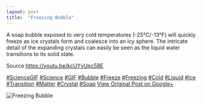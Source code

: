 ```yaml
---
layout: post
title:  "Freezing Bubble"
---
```


A soap bubble exposed to very cold temperatures (-25°C/-13°F) will quickly freeze as ice crystals form and coalesce into an icy sphere. The intricate detail of the expanding crystals can easily be seen as the liquid water transitions to its solid state.  
  
Source <https://youtu.be/kcUYvUpc58E>  
  
[#ScienceGIF](https://plus.google.com/s/%23ScienceGIF/posts) [#Science](https://plus.google.com/s/%23Science/posts) [#GIF](https://plus.google.com/s/%23GIF/posts) [#Bubble](https://plus.google.com/s/%23Bubble/posts) [#Freeze](https://plus.google.com/s/%23Freeze/posts) [#Freezing](https://plus.google.com/s/%23Freezing/posts) [#Cold](https://plus.google.com/s/%23Cold/posts) [#Liquid](https://plus.google.com/s/%23Liquid/posts) [#Ice](https://plus.google.com/s/%23Ice/posts) [#Transition](https://plus.google.com/s/%23Transition/posts) [#Matter](https://plus.google.com/s/%23Matter/posts) [#Crystal](https://plus.google.com/s/%23Crystal/posts) [#Soap](https://plus.google.com/s/%23Soap/posts)
[View Original Post on Google+](https://plus.google.com/+ColinSullender/posts/WWQirciqVBY)

![Freezing Bubble](/assets/img/2017-09-23-Freezing-Bubble.gif)
